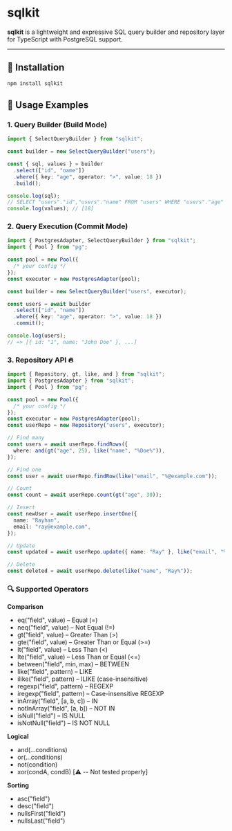 # sqlkit

**sqlkit** is a lightweight and expressive SQL query builder and repository layer for TypeScript with PostgreSQL support.

---

## 🔧 Installation

```bash
npm install sqlkit
```

## 🚀 Usage Examples

### 1. Query Builder (Build Mode)

```ts
import { SelectQueryBuilder } from "sqlkit";

const builder = new SelectQueryBuilder("users");

const { sql, values } = builder
  .select(["id", "name"])
  .where({ key: "age", operator: ">", value: 18 })
  .build();

console.log(sql);
// SELECT "users"."id","users"."name" FROM "users" WHERE "users"."age" > $1
console.log(values); // [18]
```

### 2. Query Execution (Commit Mode)

```ts
import { PostgresAdapter, SelectQueryBuilder } from "sqlkit";
import { Pool } from "pg";

const pool = new Pool({
  /* your config */
});
const executor = new PostgresAdapter(pool);

const builder = new SelectQueryBuilder("users", executor);

const users = await builder
  .select(["id", "name"])
  .where({ key: "age", operator: ">", value: 18 })
  .commit();

console.log(users);
// => [{ id: "1", name: "John Doe" }, ...]
```

### 3. Repository API 🔥

```ts
import { Repository, gt, like, and } from "sqlkit";
import { PostgresAdapter } from "sqlkit";
import { Pool } from "pg";

const pool = new Pool({
  /* your config */
});
const executor = new PostgresAdapter(pool);
const userRepo = new Repository("users", executor);

// Find many
const users = await userRepo.findRows({
  where: and(gt("age", 25), like("name", "%Doe%")),
});

// Find one
const user = await userRepo.findRow(like("email", "%@example.com"));

// Count
const count = await userRepo.count(gt("age", 30));

// Insert
const newUser = await userRepo.insertOne({
  name: "Rayhan",
  email: "ray@example.com",
});

// Update
const updated = await userRepo.update({ name: "Ray" }, like("email", "%ray%"));

// Delete
const deleted = await userRepo.delete(like("name", "Ray%"));
```

### 🔍 Supported Operators

**Comparison**

- eq("field", value) – Equal (=)
- neq("field", value) – Not Equal (!=)
- gt("field", value) – Greater Than (>)
- gte("field", value) – Greater Than or Equal (>=)
- lt("field", value) – Less Than (<)
- lte("field", value) – Less Than or Equal (<=)
- between("field", min, max) – BETWEEN
- like("field", pattern) – LIKE
- ilike("field", pattern) – ILIKE (case-insensitive)
- regexp("field", pattern) – REGEXP
- iregexp("field", pattern) – Case-insensitive REGEXP
- inArray("field", [a, b, c]) – IN
- notInArray("field", [a, b]) – NOT IN
- isNull("field") – IS NULL
- isNotNull("field") – IS NOT NULL

**Logical**

- and(...conditions)
- or(...conditions)
- not(condition)
- xor(condA, condB) [⚠️ -- Not tested properly]

**Sorting**

- asc("field")
- desc("field")
- nullsFirst("field")
- nullsLast("field")
